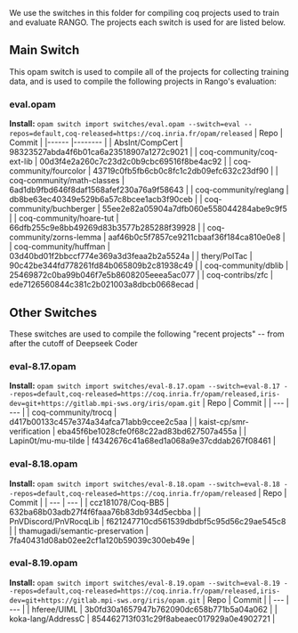 
We use the switches in this folder for compiling coq projects used to train and evaluate RANGO. The projects each switch is used for are listed below. 

## Main Switch
This opam switch is used to compile all of the projects for collecting training data, and is used to compile the following projects in Rango's evaluation:
### eval.opam
**Install:** `opam switch import switches/eval.opam --switch=eval --repos=default,coq-released=https://coq.inria.fr/opam/released`
| Repo                          | Commit                                   |
|------                         |--------                                  |
| AbsInt/CompCert               | 98323527abda4f6b01ca6a23518907a1272c9021 |
| coq-community/coq-ext-lib     | 00d3f4e2a260c7c23d2c0b9cbc69516f8be4ac92 |
| coq-community/fourcolor       | 43719c0fb5fb6cb0c8fc1c2db09efc632c23df90 |
| coq-community/math-classes    | 6ad1db9fbd646f8daf1568afef230a76a9f58643 |
| coq-community/reglang         | db8be63ec40349e529b6a57c8bcee1acb3f90ceb |
| coq-community/buchberger      | 55ee2e82a05904a7dfb060e558044284abe9c9f5 |
| coq-community/hoare-tut       | 66dfb255c9e8bb49269d83b3577b285288f39928 |
| coq-community/zorns-lemma     | aaf46b0c5f7857ce9211cbaaf36f184ca810e0e8 |
| coq-community/huffman         | 03d40bd01f2bbccf774e369a3d3feaa2b2a5524a |
| thery/PolTac                  | 90c42be344fd778261fd84b065809b2c81938c49 |
| coq-community/dblib           | 25469872c0ba99b046f7e5b8608205eeea5ac077 |
| coq-contribs/zfc              | ede7126560844c381c2b021003a8dbcb0668ecad |


## Other Switches
These switches are used to compile the following "recent projects" -- from after the cutoff of Deepseek Coder

### eval-8.17.opam
**Install:** `opam switch import switches/eval-8.17.opam --switch=eval-8.17 --repos=default,coq-released=https://coq.inria.fr/opam/released,iris-dev=git+https://gitlab.mpi-sws.org/iris/opam.git`
| Repo                          | Commit                                   |
| ---                           | ---                                      |
| coq-community/trocq           | d417b00133c457e374a34afca71abb9ccee2c5aa | 
| kaist-cp/smr-verification     | eba45f6be1028cfe0f68c22ad83bd627507a455a |
| Lapin0t/mu-mu-tilde           | f4342676c41a68ed1a068a9e37cddab267f08461 | 

### eval-8.18.opam
**Install:** `opam switch import switches/eval-8.18.opam --switch=eval-8.18 --repos=default,coq-released=https://coq.inria.fr/opam/released`
| Repo                              | Commit                                   |
| ---                               | ---                                      |
| ccz181078/Coq-BB5                 | 632ba68b03adb27f4f6faaa76b83db934d5ecbba |
| PnVDiscord/PnVRocqLib             | f621247710cd561539dbdbf5c95d56c29ae545c8 |
| thamugadi/semantic-preservation   | 7fa40431d08ab02ee2cf1a120b59039c300eb49e |

### eval-8.19.opam
**Install:** `opam switch import switches/eval-8.19.opam --switch=eval-8.19 --repos=default,coq-released=https://coq.inria.fr/opam/released,iris-dev=git+https://gitlab.mpi-sws.org/iris/opam.git`
| Repo                          | Commit                                   | 
| ---                           | ---                                      |
| hferee/UIML                   | 3b0fd30a1657947b762090dc658b771b5a04a062 |
| koka-lang/AddressC            | 854462713f031c29f8abeaec017929a0e4902721 |

